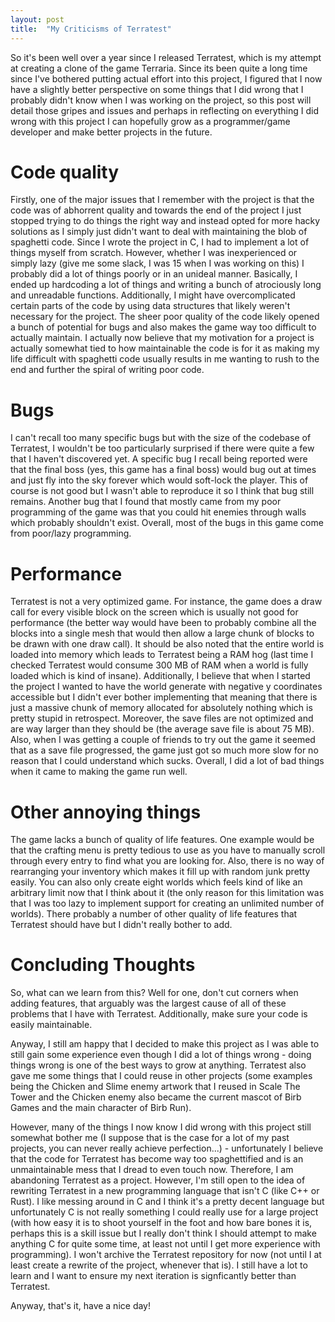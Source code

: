 ```yaml
---
layout: post
title:  "My Criticisms of Terratest"
---
```


So it's been well over a year since I released Terratest, which is my attempt at 
creating a clone of the game Terraria. Since its been quite a long time since 
I've bothered putting actual effort into this project, I figured that I now have 
a slightly better perspective on some things that I did wrong that I probably didn't 
know when I was working on the project, so this post will detail those gripes and
issues and perhaps in reflecting on everything I did wrong with this project
I can hopefully grow as a programmer/game developer and make better projects
in the future.

# Code quality
Firstly, one of the major issues that I remember with the project is that the
code was of abhorrent quality and towards the end of the project I just stopped
trying to do things the right way and instead opted for more hacky solutions as
I simply just didn't want to deal with maintaining the blob of spaghetti code.
Since I wrote the project in C, I had to implement a lot of things myself from
scratch. However, whether I was inexperienced or simply lazy (give me some
slack, I was 15 when I was working on this) I probably did a lot of things poorly
or in an unideal manner. Basically, I ended up hardcoding a lot of things and
writing a bunch of atrociously long and unreadable functions. Additionally, I
might have overcomplicated certain parts of the code by using data structures
that likely weren't necessary for the project. The sheer poor quality of the
code likely opened a bunch of potential for bugs and also makes the game way too
difficult to actually maintain. I actually now believe that my motivation for
a project is actually somewhat tied to how maintainable the code is for it
as making my life difficult with spaghetti code usually results in me wanting
to rush to the end and further the spiral of writing poor code.

# Bugs
I can't recall too many specific bugs but with the size of the codebase of
Terratest, I wouldn't be too particularly surprised if there were quite a few
that I haven't discovered yet. A specific bug I recall being reported were
that the final boss (yes, this game has a final boss) would bug out at times
and just fly into the sky forever which would soft-lock the player. This of
course is not good but I wasn't able to reproduce it so I think that bug still
remains. Another bug that I found that mostly came from my poor programming of
the game was that you could hit enemies through walls which probably shouldn't
exist. Overall, most of the bugs in this game come from poor/lazy programming.

# Performance
Terratest is not a very optimized game. For instance, the game does a draw call
for every visible block on the screen which is usually not good for performance
(the better way would have been to probably combine all the blocks into a single
mesh that would then allow a large chunk of blocks to be drawn with one draw call).
It should be also noted that the entire world is loaded into memory which leads to 
Terratest being a RAM hog (last time I checked Terratest would consume 300 MB of RAM 
when a world is fully loaded which is kind of insane). Additionally, I believe that
when I started the project I wanted to have the world generate with negative
y coordinates accessible but I didn't ever bother implementing that meaning
that there is just a massive chunk of memory allocated for absolutely nothing
which is pretty stupid in retrospect. Moreover, the save files are not
optimized and are way larger than they should be (the average save file is about
75 MB). Also, when I was getting a couple of friends to try out the game it seemed
that as a save file progressed, the game just got so much more slow for no reason
that I could understand which sucks. Overall, I did a lot of bad things when it
came to making the game run well.

# Other annoying things
The game lacks a bunch of quality of life features. One example would be that
the crafting menu is pretty tedious to use as you have to manually scroll through
every entry to find what you are looking for. Also, there is no way of rearranging
your inventory which makes it fill up with random junk pretty easily. You can also
only create eight worlds which feels kind of like an arbitrary limit now that I
think about it (the only reason for this limitation was that I was too lazy
to implement support for creating an unlimited number of worlds). There probably
a number of other quality of life features that Terratest should have but I didn't
really bother to add.

# Concluding Thoughts
So, what can we learn from this? Well for one, don't cut corners when adding
features, that arguably was the largest cause of all of these problems that I
have with Terratest. Additionally, make sure your code is easily maintainable.

Anyway, I still am happy that I decided to make this project as I was able to
still gain some experience even though I did a lot of things wrong - doing things
wrong is one of the best ways to grow at anything. Terratest also gave me some
things that I could reuse in other projects (some examples being the Chicken
and Slime enemy artwork that I reused in Scale The Tower and the Chicken enemy
also became the current mascot of Birb Games and the main character of
Birb Run).

However, many of the things I now know I did wrong with this project still somewhat
bother me (I suppose that is the case for a lot of my past projects, you can
never really achieve perfection...) - unfortunately I believe that the code for
Terratest has become way too spaghettified and is an unmaintainable mess that I
dread to even touch now. Therefore, I am abandoning Terratest as a project.
However, I'm still open to the idea of rewriting Terratest in a new programming
language that isn't C (like C++ or Rust). I like messing around in C and I think
it's a pretty decent language but unfortunately C is not really something I could
really use for a large project (with how easy it is to shoot yourself in the foot
and how bare bones it is, perhaps this is a skill issue but I really don't think
I should attempt to make anything C for quite some time, at least not until I
get more experience with programming). I won't archive the Terratest repository
for now (not until I at least create a rewrite of the project, whenever that
is). I still have a lot to learn and I want to ensure my next iteration is
signficantly better than Terratest.

Anyway, that's it, have a nice day!
